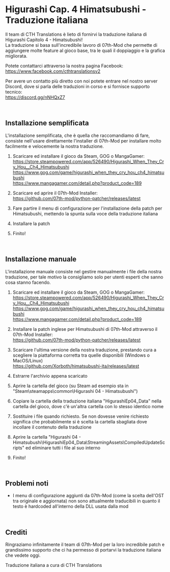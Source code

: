 # Higurashi Cap. 4 Himatsubushi - Traduzione italiana

Il team di CTH Translations è lieto di fornirvi la traduzione italiana di Higurashi Capitolo 4 - Himatsubushi!<br/>
La traduzione si basa sull'incredibile lavoro di 07th-Mod che permette di aggiungere molte feature al gioco base, tra le quali il doppiaggio e la grafica migliorata.

Potete contattarci attraverso la nostra pagina Facebook:<br/>
https://www.facebook.com/cthtranslationsv2

Per avere un contatto più diretto con noi potete entrare nel nostro server Discord, dove si parla delle traduzioni in corso e si fornisce supporto tecnico:<br/>
https://discord.gg/nNHQxZ7

<br/>

## Installazione semplificata
L'installazione semplificata, che è quella che raccomandiamo di fare, consiste nell'usare direttamente l'installer di 07th-Mod per installare molto facilmente e velocemente la nostra traduzione.

1. Scaricare ed installare il gioco da Steam, GOG o MangaGamer:<br/>
https://store.steampowered.com/app/526490/Higurashi_When_They_Cry_Hou__Ch4_Himatsubushi<br/>
https://www.gog.com/game/higurashi_when_they_cry_hou_ch4_himatsubushi<br/>
https://www.mangagamer.com/detail.php?product_code=189

2. Scaricare ed aprire il 07th-Mod Installer:<br/>
https://github.com/07th-mod/python-patcher/releases/latest

3. Fare partire il menu di configurazione per l'installazione della patch per Himatsubushi, mettendo la spunta sulla voce della traduzione italiana

4. Installare la patch

5. Finito!

<br/>

## Installazione manuale
L'installazione manuale consiste nel gestire manualmente i file della nostra traduzione, per tale motivo la consigliamo solo per utenti esperti che sanno cosa stanno facendo.

1. Scaricare ed installare il gioco da Steam, GOG o MangaGamer:<br/>
https://store.steampowered.com/app/526490/Higurashi_When_They_Cry_Hou__Ch4_Himatsubushi<br/>
https://www.gog.com/game/higurashi_when_they_cry_hou_ch4_himatsubushi<br/>
https://www.mangagamer.com/detail.php?product_code=189

2. Installare la patch inglese per Himatsubushi di 07th-Mod attraverso il 07th-Mod Installer:<br/>
https://github.com/07th-mod/python-patcher/releases/latest

3. Scaricare l'ultima versione della nostra traduzione, prestando cura a scegliere la piattaforma corretta tra quelle disponibili (Windows o MacOS/Linux)<br/>
https://github.com/Xorboth/himatsubushi-ita/releases/latest

4. Estrarre l'archivio appena scaricato

5. Aprire la cartella del gioco (su Steam ad esempio sta in "Steam\steamapps\common\Higurashi 04 - Himatsubushi")

6. Copiare la cartella della traduzione italiana "HigurashiEp04_Data" nella cartella del gioco, dove c'è un'altra cartella con lo stesso identico nome

7. Sostituire i file quando richiesto. Se non dovesse venire richiesto significa che probabilmente si è scelta la cartella sbagliata dove incollare il contenuto della traduzione

8. Aprire la cartella "Higurashi 04 - Himatsubushi\HigurashiEp04_Data\StreamingAssets\CompiledUpdateScripts" ed eliminare tutti i file al suo interno

9. Finito!

<br/>

## Problemi noti
- I menu di configurazione aggiunti da 07th-Mod (come la scelta dell'OST tra originale e aggiornata) non sono attualmente traducibili in quanto il testo è hardcoded all'interno della DLL usata dalla mod

<br/>

## Crediti

Ringraziamo infinitamente il team di 07th-Mod per la loro incredibile patch e grandissimo supporto che ci ha permesso di portarvi la traduzione italiana che vedete oggi.

Traduzione italiana a cura di CTH Translations
